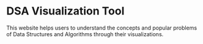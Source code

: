 # DSA Visualization Tool
This website helps users to understand the concepts and popular problems of Data Structures and Algorithms through their visualizations.
